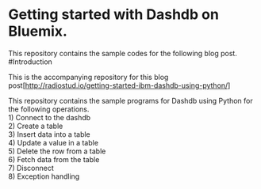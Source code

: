 # Getting started with Dashdb on Bluemix.
This repository contains the sample codes for the following blog post.
#Introduction

This is the accompanying repository for this blog post[http://radiostud.io/getting-started-ibm-dashdb-using-python/]

This repository contains the sample programs for Dashdb using Python for the following operations. 
</br>1) Connect to the dashdb </br> 
2) Create a table </br>
3) Insert data into a table </br>
4) Update a value in a table </br>
5) Delete the row from a table </br>
6) Fetch data from the table </br> 
7) Disconnect </br>
8) Exception handling

